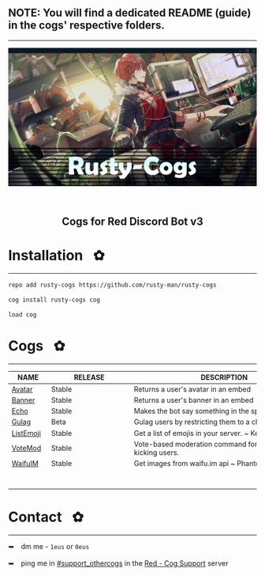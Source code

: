 ## NOTE: You will find a dedicated README (guide) in the cogs' respective folders.
---
<p align="center">
  <a href="https://github.com/katanadotnet/Katana-Cogs">
    <img src=".banner/repo_banner.png" alt="Repository Banner"/>
  </a>
  <br/> <br/>
  <h1 align="center"></h1>
  <h2><p align="center">Cogs for Red Discord Bot v3</h2>
      <p align="center">
</p>

# Installation⠀✿
---
```text
repo add rusty-cogs https://github.com/rusty-man/rusty-cogs
```
```text
cog install rusty-cogs cog
```
```text
load cog
```

# Cogs⠀✿
---
| NAME        | RELEASE          | DESCRIPTION                                                      |
|-------------|------------------|------------------------------------------------------------------|
| [Avatar](avatar/)      | Stable      | Returns a user's avatar in an embed                         |
| [Banner](banner/)      | Stable      | Returns a user's banner in an embed                         |
| [Echo](echo/)          | Stable      | Makes the bot say something in the specified channel.       |
| [Gulag](gulag/)        | Beta        | Gulag users by restricting them to a channel.               |
| [ListEmoji](listemoji/)| Stable      | Get a list of emojis in your server. ~ Kennnyshiwa          |
| [VoteMod](votemod/)    | Stable      | Vote-based moderation command for banning / kicking users.  |
| [WaifuIM](waifuim/)    | Stable      | Get images from waifu.im api ~ PhantomNimbi                 |
|⠀   ⠀                   |⠀⠀⠀⠀⠀⠀⠀⠀⠀⠀⠀⠀⠀⠀⠀|⠀⠀⠀⠀ ⠀⠀⠀⠀⠀⠀⠀                                         |

# Contact⠀✿
---
➥ dm me - `1eus` or `0eus`
<br/> <br/>
➥ ping me in [#support_othercogs](https://discord.com/channels/240154543684321280/240212783503900673) in the [Red - Cog Support](https://discord.gg/red-cog-support-240154543684321280) server
